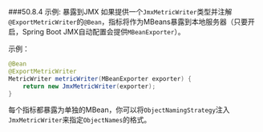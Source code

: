 ###50.8.4 示例: 暴露到JMX
如果提供一个`JmxMetricWriter`类型并注解`@ExportMetricWriter`的`@Bean`，指标将作为MBeans暴露到本地服务器（只要开启，Spring Boot JMX自动配置会提供`MBeanExporter`）。

示例：
```java
@Bean
@ExportMetricWriter
MetricWriter metricWriter(MBeanExporter exporter) {
	return new JmxMetricWriter(exporter);
}
```
每个指标都暴露为单独的MBean，你可以将`ObjectNamingStrategy`注入`JmxMetricWriter`来指定`ObjectNames`的格式。
